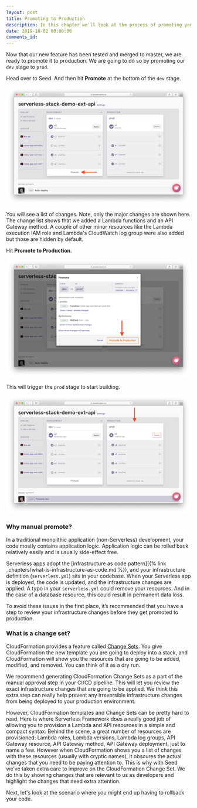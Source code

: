 ```yaml
---
layout: post
title: Promoting to Production
description: In this chapter we'll look at the process of promoting your Serverless app to production using Seed. We'll look at why a manual promote is recommended and how change sets can help us review our changes.
date: 2019-10-02 00:00:00
comments_id: 
---
```


Now that our new feature has been tested and merged to master, we are ready to promote it to production. We are going to do so by promoting our `dev` stage to `prod`.

Head over to Seed. And then hit **Promote** at the bottom of the `dev` stage.

![](/assets/best-practices/promote-to-production-1.png)

You will see a list of changes. Note, only the major changes are shown here. The change list shows that we added a Lambda functions and an API Gateway method. A couple of other minor resources like the Lambda execution IAM role and Lambda's CloudWatch log group were also added but those are hidden by default.

Hit **Promote to Production**.

![](/assets/best-practices/promote-to-production-2.png)

This will trigger the `prod` stage to start building.

![](/assets/best-practices/promote-to-production-3.png)

### Why manual promote?

In a traditional monolithic application (non-Serverless) development, your code mostly contains application logic. Application logic can be rolled back relatively easily and is usually side-effect free. 

Serverless apps adopt the [infrastructure as code pattern]({% link _chapters/what-is-infrastructure-as-code.md %}), and your infrastructure definition (`serverless.yml`) sits in your codebase. When your Serverless app is deployed, the code is updated, and the infrastructure changes are applied. A typo in your `serverless.yml` could remove your resources. And in the case of a database resource, this could result in permanent data loss.

To avoid these issues in the first place, it’s recommended that you have a step to review your infrastructure changes before they get promoted to production.

### What is a change set?

CloudFormation provides a feature called [Change Sets](https://docs.aws.amazon.com/AWSCloudFormation/latest/UserGuide/using-cfn-updating-stacks-changesets.html). You give CloudFormation the new template you are going to deploy into a stack, and CloudFormation will show you the resources that are going to be added, modified, and removed. You can think of it as a dry run.

We recommend generating CloudFormation Change Sets as a part of the manual approval step in your CI/CD pipeline. This will let you review the exact infrastructure changes that are going to be applied. We think this extra step can really help prevent any irreversible infrastructure changes from being deployed to your production environment.

However, CloudFormation templates and Change Sets can be pretty hard to read. Here is where Serverless Framework does a really good job of allowing you to provision a Lambda and API resources in a simple and compact syntax. Behind the scene, a great number of resources are provisioned: Lambda roles, Lambda versions, Lambda log groups, API Gateway resource, API Gateway method, API Gateway deployment, just to name a few. However when CloudFormation shows you a list of changes with these resources (usually with cryptic names), it obscures the actual changes that you need to be paying attention to. This is why with Seed we’ve taken extra care to improve on the CloudFormation Change Set. We do this by showing changes that are relevant to us as developers and highlight the changes that need extra attention.

Next, let's look at the scenario where you might end up having to rollback your code.
